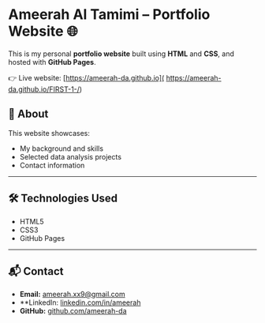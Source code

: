 # Ameerah Al Tamimi – Portfolio Website 🌐

This is my personal **portfolio website** built using **HTML** and **CSS**, and hosted with **GitHub Pages**.  

👉 Live website: [https://ameerah-da.github.io]( https://ameerah-da.github.io/FIRST-1-/)

## 📖 About
This website showcases:
- My background and skills
- Selected data analysis projects
- Contact information

---

## 🛠️ Technologies Used
- HTML5  
- CSS3  
- GitHub Pages  
---

## 📬 Contact
- **Email:** ameerah.xx9@gmail.com  
- **LinkedIn: [linkedin.com/in/ameerah](https://www.linkedin.com/in/ameerah-altamimi-49341126a/)  
- **GitHub:** [github.com/ameerah-da](https://github.com/ameerah-da)  






